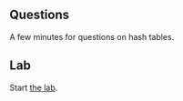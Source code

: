Questions
---------

A few minutes for questions on hash tables.

Lab
---

Start [the lab](../labs/hash-tables.html).
